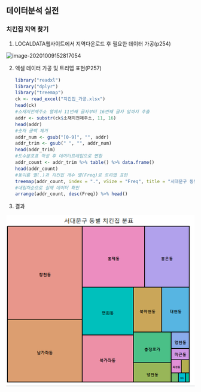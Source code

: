 ## 데이터분석 실전

### 치킨집 지역 찾기

1. LOCALDATA웹사이트에서 지역다운로드 후 필요한 데이터 가공(p254)

![image-20201009152817054](C:%5CUsers%5Ci%5CAppData%5CRoaming%5CTypora%5Ctypora-user-images%5Cimage-20201009152817054.png)

2. 엑셀 데이터 가공 및 트리맵 표현(P257)

   ```R
   library("readxl")
   library("dplyr")
   library("treemap")
   ck <- read_excel("치킨집_가공.xlsx")
   head(ck)
   #소재지전체주소 열에서 11번째 글자부터 16번째 글자 앞까지 추출
   addr <- substr(ck$소재지전체주소, 11, 16)
   head(addr)
   #숫자 공백 제거
   addr_num <- gsub("[0-9]", "", addr)
   addr_trim <- gsub(" ", "", addr_num)
   head(addr_trim)
   #도수분포표 작성 후 데이터프레임으로 변환
   addr_count <- addr_trim %>% table() %>% data.frame()
   head(addr_count)
   #동이름 열(.)과 치킨집 개수 열(Freq)로 트리맵 표현
   treemap(addr_count, index = ".", vSize = "Freq", title = "서대문구 동별 치킨집 분표")
   #내림차순으로 실제 데이터 확인
   arrange(addr_count, desc(Freq)) %>% head()
   ```

3. 결과

![image-20201009152951437](md-images/image-20201009152951437.png)





